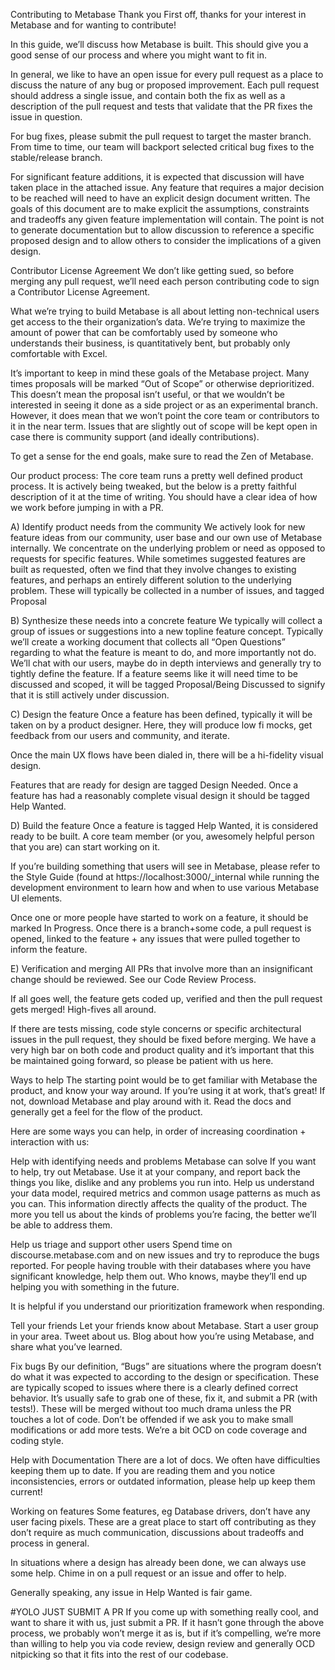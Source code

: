Contributing to Metabase
Thank you
First off, thanks for your interest in Metabase and for wanting to contribute!

In this guide, we’ll discuss how Metabase is built. This should give you a good sense of our process and where you might want to fit in.

In general, we like to have an open issue for every pull request as a place to discuss the nature of any bug or proposed improvement. Each pull request should address a single issue, and contain both the fix as well as a description of the pull request and tests that validate that the PR fixes the issue in question.

For bug fixes, please submit the pull request to target the master branch. From time to time, our team will backport selected critical bug fixes to the stable/release branch.

For significant feature additions, it is expected that discussion will have taken place in the attached issue. Any feature that requires a major decision to be reached will need to have an explicit design document written. The goals of this document are to make explicit the assumptions, constraints and tradeoffs any given feature implementation will contain. The point is not to generate documentation but to allow discussion to reference a specific proposed design and to allow others to consider the implications of a given design.

Contributor License Agreement
We don’t like getting sued, so before merging any pull request, we’ll need each person contributing code to sign a Contributor License Agreement.

What we’re trying to build
Metabase is all about letting non-technical users get access to the their organization’s data. We’re trying to maximize the amount of power that can be comfortably used by someone who understands their business, is quantitatively bent, but probably only comfortable with Excel.

It’s important to keep in mind these goals of the Metabase project. Many times proposals will be marked “Out of Scope” or otherwise deprioritized. This doesn’t mean the proposal isn’t useful, or that we wouldn’t be interested in seeing it done as a side project or as an experimental branch. However, it does mean that we won’t point the core team or contributors to it in the near term. Issues that are slightly out of scope will be kept open in case there is community support (and ideally contributions).

To get a sense for the end goals, make sure to read the Zen of Metabase.

Our product process:
The core team runs a pretty well defined product process. It is actively being tweaked, but the below is a pretty faithful description of it at the time of writing. You should have a clear idea of how we work before jumping in with a PR.

A) Identify product needs from the community
We actively look for new feature ideas from our community, user base and our own use of Metabase internally. We concentrate on the underlying problem or need as opposed to requests for specific features. While sometimes suggested features are built as requested, often we find that they involve changes to existing features, and perhaps an entirely different solution to the underlying problem. These will typically be collected in a number of issues, and tagged Proposal

B) Synthesize these needs into a concrete feature
We typically will collect a group of issues or suggestions into a new topline feature concept. Typically we’ll create a working document that collects all “Open Questions” regarding to what the feature is meant to do, and more importantly not do. We’ll chat with our users, maybe do in depth interviews and generally try to tightly define the feature. If a feature seems like it will need time to be discussed and scoped, it will be tagged Proposal/Being Discussed to signify that it is still actively under discussion.

C) Design the feature
Once a feature has been defined, typically it will be taken on by a product designer. Here, they will produce low fi mocks, get feedback from our users and community, and iterate.

Once the main UX flows have been dialed in, there will be a hi-fidelity visual design.

Features that are ready for design are tagged Design Needed. Once a feature has had a reasonably complete visual design it should be tagged Help Wanted.

D) Build the feature
Once a feature is tagged Help Wanted, it is considered ready to be built. A core team member (or you, awesomely helpful person that you are) can start working on it.

If you’re building something that users will see in Metabase, please refer to the Style Guide (found at https://localhost:3000/_internal while running the development environment to learn how and when to use various Metabase UI elements.

Once one or more people have started to work on a feature, it should be marked In Progress. Once there is a branch+some code, a pull request is opened, linked to the feature + any issues that were pulled together to inform the feature.

E) Verification and merging
All PRs that involve more than an insignificant change should be reviewed. See our Code Review Process.

If all goes well, the feature gets coded up, verified and then the pull request gets merged! High-fives all around.

If there are tests missing, code style concerns or specific architectural issues in the pull request, they should be fixed before merging. We have a very high bar on both code and product quality and it’s important that this be maintained going forward, so please be patient with us here.

Ways to help
The starting point would be to get familiar with Metabase the product, and know your way around. If you’re using it at work, that’s great! If not, download Metabase and play around with it. Read the docs and generally get a feel for the flow of the product.

Here are some ways you can help, in order of increasing coordination + interaction with us:

Help with identifying needs and problems Metabase can solve
If you want to help, try out Metabase. Use it at your company, and report back the things you like, dislike and any problems you run into. Help us understand your data model, required metrics and common usage patterns as much as you can. This information directly affects the quality of the product. The more you tell us about the kinds of problems you’re facing, the better we’ll be able to address them.

Help us triage and support other users
Spend time on discourse.metabase.com and on new issues and try to reproduce the bugs reported. For people having trouble with their databases where you have significant knowledge, help them out. Who knows, maybe they’ll end up helping you with something in the future.

It is helpful if you understand our prioritization framework when responding.

Tell your friends
Let your friends know about Metabase. Start a user group in your area. Tweet about us. Blog about how you’re using Metabase, and share what you’ve learned.

Fix bugs
By our definition, “Bugs” are situations where the program doesn’t do what it was expected to according to the design or specification. These are typically scoped to issues where there is a clearly defined correct behavior. It’s usually safe to grab one of these, fix it, and submit a PR (with tests!). These will be merged without too much drama unless the PR touches a lot of code. Don’t be offended if we ask you to make small modifications or add more tests. We’re a bit OCD on code coverage and coding style.

Help with Documentation
There are a lot of docs. We often have difficulties keeping them up to date. If you are reading them and you notice inconsistencies, errors or outdated information, please help up keep them current!

Working on features
Some features, eg Database drivers, don’t have any user facing pixels. These are a great place to start off contributing as they don’t require as much communication, discussions about tradeoffs and process in general.

In situations where a design has already been done, we can always use some help. Chime in on a pull request or an issue and offer to help.

Generally speaking, any issue in Help Wanted is fair game.

#YOLO JUST SUBMIT A PR
If you come up with something really cool, and want to share it with us, just submit a PR. If it hasn’t gone through the above process, we probably won’t merge it as is, but if it’s compelling, we’re more than willing to help you via code review, design review and generally OCD nitpicking so that it fits into the rest of our codebase.